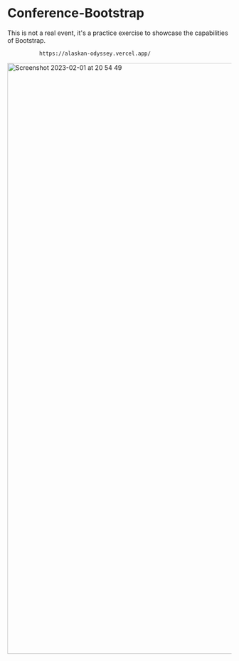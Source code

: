 # Conference-Bootstrap
This is not a real event, it's a practice exercise to showcase the capabilities of Bootstrap.
              
              https://alaskan-odyssey.vercel.app/
              
<img width="1326" alt="Screenshot 2023-02-01 at 20 54 49" src="https://user-images.githubusercontent.com/100241036/216195402-5a5292b6-4991-40e7-a594-b992b061f462.png">
